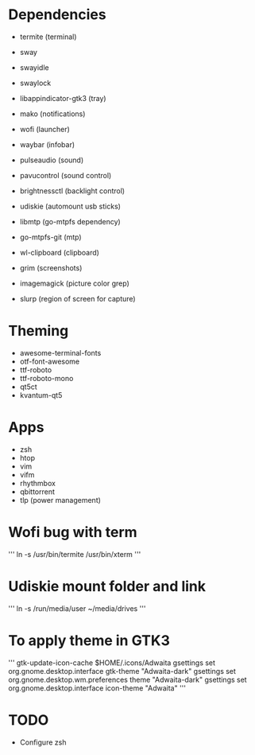 # Dependencies
* termite (terminal)
* sway
* swayidle
* swaylock
* libappindicator-gtk3 (tray)
* mako (notifications)
* wofi (launcher)
* waybar (infobar)
* pulseaudio (sound)
* pavucontrol (sound control)
* brightnessctl (backlight control)
* udiskie (automount usb sticks)
* libmtp (go-mtpfs dependency)
* go-mtpfs-git (mtp)
* wl-clipboard (clipboard)

* grim (screenshots)
* imagemagick (picture color grep)
* slurp (region of screen for capture)

# Theming
* awesome-terminal-fonts
* otf-font-awesome
* ttf-roboto
* ttf-roboto-mono
* qt5ct
* kvantum-qt5

# Apps
* zsh
* htop 
* vim
* vifm
* rhythmbox
* qbittorrent
* tlp (power management)

# Wofi bug with term
'''
ln -s /usr/bin/termite /usr/bin/xterm
'''
# Udiskie mount folder and link
'''
ln -s /run/media/user ~/media/drives
'''

# To apply theme in GTK3
'''
gtk-update-icon-cache $HOME/.icons/Adwaita
gsettings set org.gnome.desktop.interface gtk-theme "Adwaita-dark"
gsettings set org.gnome.desktop.wm.preferences theme "Adwaita-dark"
gsettings set org.gnome.desktop.interface icon-theme "Adwaita"
'''

# TODO
* Configure zsh

